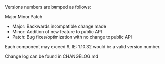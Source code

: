 Versions numbers are bumped as follows:

Major.Minor.Patch

- Major: Backwards incompatible change made
- Minor: Addition of new feature to public API
- Patch: Bug fixes/optimization with no change to public API

Each component may exceed 9, IE: 1.10.32 would be a valid version number.

Change log can be found in CHANGELOG.md